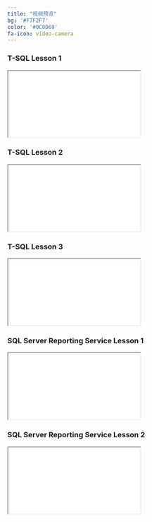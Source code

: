 ```yaml
---
title: "视频预览"
bg: '#F7F2F7'
color: '#0C0D69'
fa-icon: video-camera
---
```


### T-SQL Lesson 1
<div class="icontain"><iframe src="//www.youtube.com/embed/GkNGlsMnStE" allowfullscreen></iframe></div>

### T-SQL Lesson 2
<div class="icontain"><iframe src="//www.youtube.com/embed/uCzIDwdniy4" allowfullscreen></iframe></div>

### T-SQL Lesson 3
<div class="icontain"><iframe src="//www.youtube.com/embed/bTscyAKcKDM" allowfullscreen></iframe></div>

### SQL Server Reporting Service Lesson 1
<div class="icontain"><iframe src="//www.youtube.com/embed/TXCfRYkCG1o" allowfullscreen></iframe></div>

### SQL Server Reporting Service Lesson 2
<div class="icontain"><iframe src="//www.youtube.com/embed/suwnSmzgUjg" allowfullscreen></iframe></div>

